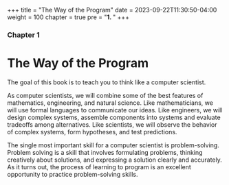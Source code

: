 +++
title = "The Way of the Program"
date = 2023-09-22T11:30:50-04:00
weight = 100
chapter = true
pre = "<b>1. </b>"
+++

### Chapter 1

# The Way of the Program

The goal of this book is to teach you to think like a computer scientist.

As computer scientists, we will combine some of the best features of
mathematics, engineering, and natural science. Like mathematicians, we
will use formal languages to communicate our ideas. Like engineers, we
will design complex systems, assemble components into systems and evaluate 
tradeoffs among alternatives.  Like scientists, we will
observe the behavior of complex systems, form hypotheses, and test
predictions.

The single most important skill for a computer scientist is problem-solving. 
Problem solving is a skill that involves formulating problems, thinking
creatively about solutions, and expressing a solution clearly and accurately. As
it turns out, the process of learning to program is an excellent opportunity to
practice problem-solving skills.
